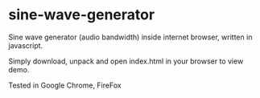 # sine-wave-generator
Sine wave generator (audio bandwidth) inside internet browser, written in javascript.

Simply download, unpack and open index.html in your browser to view demo.

Tested in Google Chrome, FireFox
